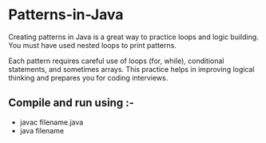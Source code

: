 # Patterns-in-Java
Creating patterns in Java is a great way to practice loops and logic building. You must have used nested loops to print patterns.

Each pattern requires careful use of loops (for, while), conditional statements, and sometimes arrays. This practice helps in improving logical thinking and prepares you for coding interviews.


## Compile and run using :-
  - javac filename.java
  - java filename

